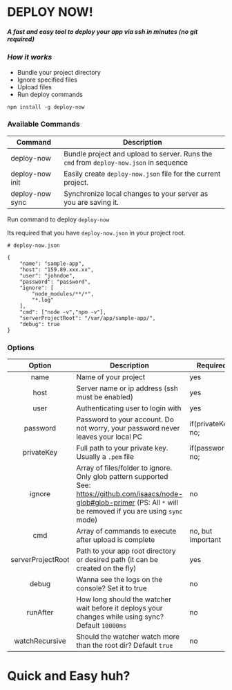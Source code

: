 # DEPLOY NOW!
##### A fast and easy tool to deploy your app via ssh in minutes (no git required)

### *How it works*
 - Bundle your project directory
 - Ignore specified files
 - Upload files
 - Run deploy commands
 
```
npm install -g deploy-now
```

### Available Commands
| Command         	| Description                                                                               	|
|-----------------	|-------------------------------------------------------------------------------------------	|
| deploy-now      	| Bundle project and upload to server. Runs the `cmd` from `deploy-now.json` in sequence 	|
| deploy-now init 	| Easily create `deploy-now.json` file for the current project.                               	|
| deploy-now sync 	| Synchronize local changes to your server as you are saving it.                             	|


Run command to deploy
`deploy-now` 

Its required that you have `deploy-now.json` in your project root.

```
# deploy-now.json

{
    "name": "sample-app",
    "host": "159.89.xxx.xx",
    "user": "johndoe",
    "password": "password",
    "ignore": [
        "node_modules/**/*",
        "*.log"
    ],
    "cmd": ["node -v","npm -v"],
    "serverProjectRoot": "/var/app/sample-app/",
    "debug": true
}
```

### Options
|       Option      	| Description                                                                                                       	| Required           	|
|:-----------------:	|-------------------------------------------------------------------------------------------------------------------	|--------------------	|
| name              	| Name of your project                                                                                              	| yes                	|
| host              	| Server name or ip address (ssh must be enabled)                                                                   	| yes                	|
| user              	| Authenticating user to login with                                                                                 	| yes                	|
| password          	| Password to your account. Do not worry, your password never leaves your local PC                                  	| if(privateKey) no; 	|
| privateKey        	| Full path to your private key. Usually a `.pem` file                                                              	| if(password) no;   	|
| ignore            	| Array of files/folder to ignore. Only glob pattern supported See: https://github.com/isaacs/node-glob#glob-primer (PS: All `*` will be removed if you are using `sync` mode) 	| no                 	|
| cmd               	| Array of commands to execute after upload is complete                                                             	| no, but important  	|
| serverProjectRoot 	| Path to your app root directory or desired path (it can be created on the fly)                                    	| yes                	|
| debug             	| Wanna see the logs on the console? Set it to true                                                                    	| no                 	|
| runAfter             	| How long should the watcher wait before it deploys your changes while using sync? Default `10000ms`  	| no                 	|
| watchRecursive        | Should the watcher watch more than the root dir? Default `true`   	| no                 	|


# Quick and Easy huh?